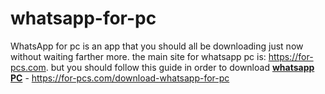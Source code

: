 # whatsapp-for-pc
WhatsApp for pc is an app that you should all be downloading just now without waiting farther more.
the main site for whatsapp pc is: https://for-pcs.com.
but you should follow this guide in order to download <a href="https://for-pcs.com/download-whatsapp-for-pc" title="whatsapp pc"><b>whatsapp PC</b></a> - https://for-pcs.com/download-whatsapp-for-pc
